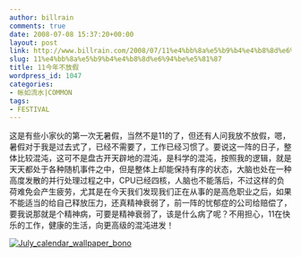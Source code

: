 ```yaml
---
author: billrain
comments: true
date: 2008-07-08 15:37:20+00:00
layout: post
link: http://www.billrain.com/2008/07/11%e4%bb%8a%e5%b9%b4%e4%b8%8d%e6%94%be%e5%81%87/
slug: 11%e4%bb%8a%e5%b9%b4%e4%b8%8d%e6%94%be%e5%81%87
title: 11今年不放假
wordpress_id: 1047
categories:
- 帐如流水|COMMON
tags:
- FESTIVAL
---
```


这是有些小家伙的第一次无暑假，当然不是11的了，但还有人问我放不放假，嗯，暑假对于我是过去式了，已经不需要了，工作已经习惯了。要说这一阵的日子，整体比较混沌，这可不是盘古开天辟地的混沌，是科学的混沌，按照我的逻辑，就是天天都处于各种随机事件之中，但是整体上却能保持有序的状态，大脑也处在一种高度发散的并行处理过程之中，CPU已经四核，人脑也不能落后，不过这样的负荷难免会产生疲劳，尤其是在今天我们发现我们正在从事的是高危职业之后，如果不能适当的给自己释放压力，还真精神衰弱了，前一阵的忧郁症的公司给赔偿了，要我说那就是个精神病，可要是精神衰弱了，该是什么病了呢？不用担心，11在快乐的工作，健康的生活，向更高级的混沌进发！

[![July_calendar_wallpaper_bono](http://www.billrain.com/wp-content/uploads/2008/07/july-calendar-wallpaper-bono-thumb.jpg)](http://www.billrain.com/wp-content/uploads/2008/07/july-calendar-wallpaper-bono.jpg)
